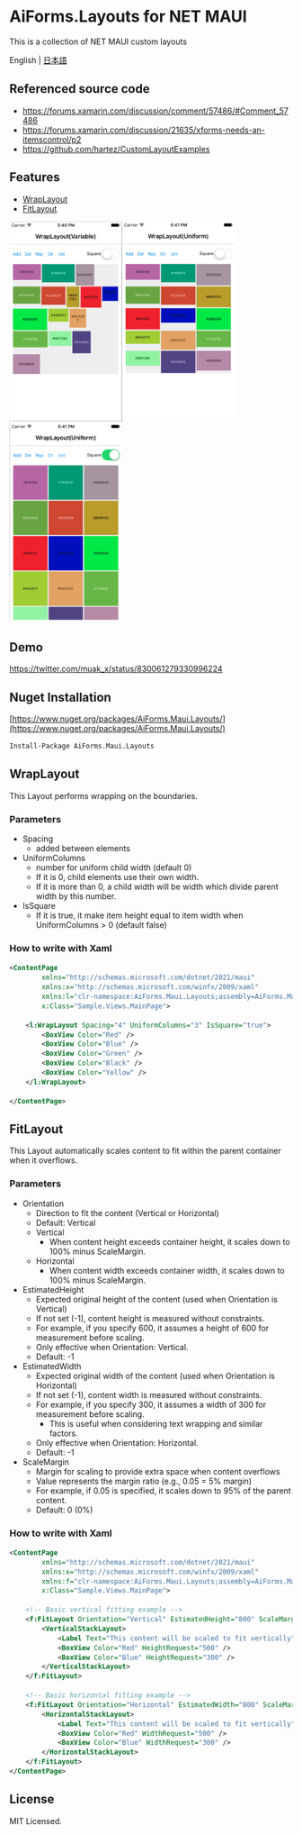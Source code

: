 # AiForms.Layouts for NET MAUI

This is a collection of NET MAUI custom layouts

English | [日本語](README.ja.md)

## Referenced source code

* https://forums.xamarin.com/discussion/comment/57486/#Comment_57486
* https://forums.xamarin.com/discussion/21635/xforms-needs-an-itemscontrol/p2
* https://github.com/hartez/CustomLayoutExamples

## Features

* [WrapLayout](#wraplayout)
* [FitLayout](#fitlayout)

<img src="images/1.png" width=200 /><img src="images/2.png" width=200 /><img src="images/3.png" width=200 />

## Demo

https://twitter.com/muak_x/status/830061279330996224

## Nuget Installation

[https://www.nuget.org/packages/AiForms.Maui.Layouts/](https://www.nuget.org/packages/AiForms.Maui.Layouts/)

```bash
Install-Package AiForms.Maui.Layouts
```


## WrapLayout

This Layout performs wrapping on the boundaries.

### Parameters

* Spacing
    * added between elements
* UniformColumns
    * number for uniform child width (default 0)
    * If it is 0, child elements use their own width.
    * If it is more than 0, a child width will be width which divide parent width by this number.
* IsSquare
    * If it is true, it make item height equal to item width when UniformColumns > 0 (default false)

### How to write with Xaml

```xml
<ContentPage
		xmlns="http://schemas.microsoft.com/dotnet/2021/maui"
		xmlns:x="http://schemas.microsoft.com/winfx/2009/xaml"
		xmlns:l="clr-namespace:AiForms.Maui.Layouts;assembly=AiForms.Maui.Layouts"
		x:Class="Sample.Views.MainPage">

    <l:WrapLayout Spacing="4" UniformColumns="3" IsSquare="true">
    	<BoxView Color="Red" />
        <BoxView Color="Blue" />
        <BoxView Color="Green" />
        <BoxView Color="Black" />
        <BoxView Color="Yellow" />
    </l:WrapLayout>

</ContentPage>
```

## FitLayout

This Layout automatically scales content to fit within the parent container when it overflows.

### Parameters

* Orientation
    * Direction to fit the content (Vertical or Horizontal)
    * Default: Vertical
    * Vertical
        * When content height exceeds container height, it scales down to 100% minus ScaleMargin.
    * Horizontal
        * When content width exceeds container width, it scales down to 100% minus ScaleMargin.
* EstimatedHeight
    * Expected original height of the content (used when Orientation is Vertical)
    * If not set (-1), content height is measured without constraints.
    * For example, if you specify 600, it assumes a height of 600 for measurement before scaling.
    * Only effective when Orientation: Vertical.
    * Default: -1
* EstimatedWidth
    * Expected original width of the content (used when Orientation is Horizontal)
    * If not set (-1), content width is measured without constraints.
    * For example, if you specify 300, it assumes a width of 300 for measurement before scaling.
        * This is useful when considering text wrapping and similar factors.
    * Only effective when Orientation: Horizontal.
    * Default: -1
* ScaleMargin
    * Margin for scaling to provide extra space when content overflows
    * Value represents the margin ratio (e.g., 0.05 = 5% margin)
    * For example, if 0.05 is specified, it scales down to 95% of the parent content.
    * Default: 0 (0%)

### How to write with Xaml

```xml
<ContentPage
		xmlns="http://schemas.microsoft.com/dotnet/2021/maui"
		xmlns:x="http://schemas.microsoft.com/winfx/2009/xaml"
		xmlns:f="clr-namespace:AiForms.Maui.Layouts;assembly=AiForms.Maui.Layouts"
		x:Class="Sample.Views.MainPage">

    <!-- Basic vertical fitting example -->
    <f:FitLayout Orientation="Vertical" EstimatedHeight="800" ScaleMargin="0.05">
        <VerticalStackLayout>
            <Label Text="This content will be scaled to fit vertically" />
            <BoxView Color="Red" HeightRequest="500" />
            <BoxView Color="Blue" HeightRequest="300" />
        </VerticalStackLayout>
    </f:FitLayout>    

    <!-- Basic horizontal fitting example -->
    <f:FitLayout Orientation="Horizontal" EstimatedWidth="800" ScaleMargin="0.05">
        <HorizontalStackLayout>
            <Label Text="This content will be scaled to fit vertically" />
            <BoxView Color="Red" WidthRequest="500" />
            <BoxView Color="Blue" WidthRequest="300" />
        </HorizontalStackLayout>
    </f:FitLayout> 
</ContentPage>
```

## License

MIT Licensed.
